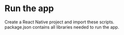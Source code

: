 # Run the app
Create a React Native project and import these scripts.\
package.json contains all libraries needed to run the app.
